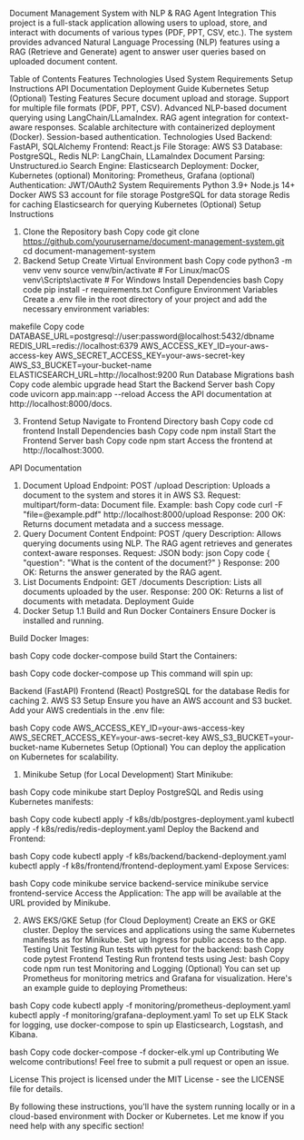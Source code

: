 Document Management System with NLP & RAG Agent Integration
This project is a full-stack application allowing users to upload, store, and interact with documents of various types (PDF, PPT, CSV, etc.). The system provides advanced Natural Language Processing (NLP) features using a RAG (Retrieve and Generate) agent to answer user queries based on uploaded document content.

Table of Contents
Features
Technologies Used
System Requirements
Setup Instructions
API Documentation
Deployment Guide
Kubernetes Setup (Optional)
Testing
Features
Secure document upload and storage.
Support for multiple file formats (PDF, PPT, CSV).
Advanced NLP-based document querying using LangChain/LLamaIndex.
RAG agent integration for context-aware responses.
Scalable architecture with containerized deployment (Docker).
Session-based authentication.
Technologies Used
Backend: FastAPI, SQLAlchemy
Frontend: React.js
File Storage: AWS S3
Database: PostgreSQL, Redis
NLP: LangChain, LLamaIndex
Document Parsing: Unstructured.io
Search Engine: Elasticsearch
Deployment: Docker, Kubernetes (optional)
Monitoring: Prometheus, Grafana (optional)
Authentication: JWT/OAuth2
System Requirements
Python 3.9+
Node.js 14+
Docker
AWS S3 account for file storage
PostgreSQL for data storage
Redis for caching
Elasticsearch for querying
Kubernetes (Optional)
Setup Instructions
1. Clone the Repository
bash
Copy code
git clone https://github.com/yourusername/document-management-system.git
cd document-management-system
2. Backend Setup
Create Virtual Environment
bash
Copy code
python3 -m venv venv
source venv/bin/activate  # For Linux/macOS
venv\Scripts\activate      # For Windows
Install Dependencies
bash
Copy code
pip install -r requirements.txt
Configure Environment Variables
Create a .env file in the root directory of your project and add the necessary environment variables:

makefile
Copy code
DATABASE_URL=postgresql://user:password@localhost:5432/dbname
REDIS_URL=redis://localhost:6379
AWS_ACCESS_KEY_ID=your-aws-access-key
AWS_SECRET_ACCESS_KEY=your-aws-secret-key
AWS_S3_BUCKET=your-bucket-name
ELASTICSEARCH_URL=http://localhost:9200
Run Database Migrations
bash
Copy code
alembic upgrade head
Start the Backend Server
bash
Copy code
uvicorn app.main:app --reload
Access the API documentation at http://localhost:8000/docs.

3. Frontend Setup
Navigate to Frontend Directory
bash
Copy code
cd frontend
Install Dependencies
bash
Copy code
npm install
Start the Frontend Server
bash
Copy code
npm start
Access the frontend at http://localhost:3000.

API Documentation
1. Document Upload
Endpoint: POST /upload
Description: Uploads a document to the system and stores it in AWS S3.
Request:
multipart/form-data: Document file.
Example:
bash
Copy code
curl -F "file=@example.pdf" http://localhost:8000/upload
Response:
200 OK: Returns document metadata and a success message.
2. Query Document Content
Endpoint: POST /query
Description: Allows querying documents using NLP. The RAG agent retrieves and generates context-aware responses.
Request:
JSON body:
json
Copy code
{
  "question": "What is the content of the document?"
}
Response:
200 OK: Returns the answer generated by the RAG agent.
3. List Documents
Endpoint: GET /documents
Description: Lists all documents uploaded by the user.
Response:
200 OK: Returns a list of documents with metadata.
Deployment Guide
1. Docker Setup
1.1 Build and Run Docker Containers
Ensure Docker is installed and running.

Build Docker Images:

bash
Copy code
docker-compose build
Start the Containers:

bash
Copy code
docker-compose up
This command will spin up:

Backend (FastAPI)
Frontend (React)
PostgreSQL for the database
Redis for caching
2. AWS S3 Setup
Ensure you have an AWS account and S3 bucket. Add your AWS credentials in the .env file:

bash
Copy code
AWS_ACCESS_KEY_ID=your-aws-access-key
AWS_SECRET_ACCESS_KEY=your-aws-secret-key
AWS_S3_BUCKET=your-bucket-name
Kubernetes Setup (Optional)
You can deploy the application on Kubernetes for scalability.

1. Minikube Setup (for Local Development)
Start Minikube:

bash
Copy code
minikube start
Deploy PostgreSQL and Redis using Kubernetes manifests:

bash
Copy code
kubectl apply -f k8s/db/postgres-deployment.yaml
kubectl apply -f k8s/redis/redis-deployment.yaml
Deploy the Backend and Frontend:

bash
Copy code
kubectl apply -f k8s/backend/backend-deployment.yaml
kubectl apply -f k8s/frontend/frontend-deployment.yaml
Expose Services:

bash
Copy code
minikube service backend-service
minikube service frontend-service
Access the Application: The app will be available at the URL provided by Minikube.

2. AWS EKS/GKE Setup (for Cloud Deployment)
Create an EKS or GKE cluster.
Deploy the services and applications using the same Kubernetes manifests as for Minikube.
Set up Ingress for public access to the app.
Testing
Unit Testing
Run tests with pytest for the backend:
bash
Copy code
pytest
Frontend Testing
Run frontend tests using Jest:
bash
Copy code
npm run test
Monitoring and Logging (Optional)
You can set up Prometheus for monitoring metrics and Grafana for visualization. Here's an example guide to deploying Prometheus:

bash
Copy code
kubectl apply -f monitoring/prometheus-deployment.yaml
kubectl apply -f monitoring/grafana-deployment.yaml
To set up ELK Stack for logging, use docker-compose to spin up Elasticsearch, Logstash, and Kibana.

bash
Copy code
docker-compose -f docker-elk.yml up
Contributing
We welcome contributions! Feel free to submit a pull request or open an issue.

License
This project is licensed under the MIT License - see the LICENSE file for details.

By following these instructions, you'll have the system running locally or in a cloud-based environment with Docker or Kubernetes. Let me know if you need help with any specific section!







